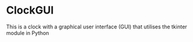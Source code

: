 # ClockGUI

This is a clock with a graphical user interface (GUI) that utilises the tkinter module in Python
